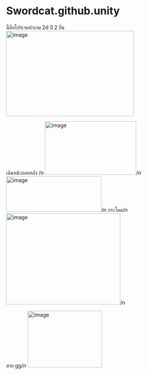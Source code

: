 # Swordcat.github.unity
นี้คือโปรเจคทำเกม 2d ปี 2
ยืน
<img width="346" height="230" alt="image" src="https://github.com/user-attachments/assets/f30b8450-a368-4090-a674-fcacb142cd7c" />

เดินหน้าถอยหลัง
/n
<img width="247" height="144" alt="image" src="https://github.com/user-attachments/assets/c1eb8fcd-dc50-4ec7-91d3-ee6cd5707c5d" />/n
<img width="258" height="96" alt="image" src="https://github.com/user-attachments/assets/016bbfc8-6d73-4251-a978-a782575d0ad9" />/n
กระโดด/n
<img width="309" height="246" alt="image" src="https://github.com/user-attachments/assets/7edd3064-ee06-47e4-9453-7d97dbe75845" />/n

ตาย gg/n
<img width="202" height="153" alt="image" src="https://github.com/user-attachments/assets/d508161d-1fa6-4f1b-b200-d1a07221ca80" />





